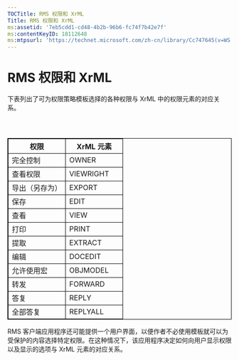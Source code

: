 ```yaml
---
TOCTitle: RMS 权限和 XrML
Title: RMS 权限和 XrML
ms:assetid: '7eb5cdd1-cd48-4b2b-96b6-fc74f7b42e7f'
ms:contentKeyID: 18112648
ms:mtpsurl: 'https://technet.microsoft.com/zh-cn/library/Cc747645(v=WS.10)'
---
```


RMS 权限和 XrML
===============

下表列出了可为权限策略模板选择的各种权限与 XrML 中的权限元素的对应关系。

###  

 
<table style="border:1px solid black;">
<colgroup>
<col width="50%" />
<col width="50%" />
</colgroup>
<thead>
<tr class="header">
<th style="border:1px solid black;" >权限</th>
<th style="border:1px solid black;" >XrML 元素</th>
</tr>
</thead>
<tbody>
<tr class="odd">
<td style="border:1px solid black;">完全控制</td>
<td style="border:1px solid black;">OWNER</td>
</tr>
<tr class="even">
<td style="border:1px solid black;">查看权限</td>
<td style="border:1px solid black;">VIEWRIGHT</td>
</tr>
<tr class="odd">
<td style="border:1px solid black;">导出（另存为）</td>
<td style="border:1px solid black;">EXPORT</td>
</tr>
<tr class="even">
<td style="border:1px solid black;">保存</td>
<td style="border:1px solid black;">EDIT</td>
</tr>
<tr class="odd">
<td style="border:1px solid black;">查看</td>
<td style="border:1px solid black;">VIEW</td>
</tr>
<tr class="even">
<td style="border:1px solid black;">打印</td>
<td style="border:1px solid black;">PRINT</td>
</tr>
<tr class="odd">
<td style="border:1px solid black;">提取</td>
<td style="border:1px solid black;">EXTRACT</td>
</tr>
<tr class="even">
<td style="border:1px solid black;">编辑</td>
<td style="border:1px solid black;">DOCEDIT</td>
</tr>
<tr class="odd">
<td style="border:1px solid black;">允许使用宏</td>
<td style="border:1px solid black;">OBJMODEL</td>
</tr>
<tr class="even">
<td style="border:1px solid black;">转发</td>
<td style="border:1px solid black;">FORWARD</td>
</tr>
<tr class="odd">
<td style="border:1px solid black;">答复</td>
<td style="border:1px solid black;">REPLY</td>
</tr>
<tr class="even">
<td style="border:1px solid black;">全部答复</td>
<td style="border:1px solid black;">REPLYALL</td>
</tr>
</tbody>
</table>
  
RMS 客户端应用程序还可能提供一个用户界面，以便作者不必使用模板就可以为受保护的内容选择特定权限。在这种情况下，该应用程序决定如何向用户显示权限以及显示的选项与 XrML 元素的对应关系。
